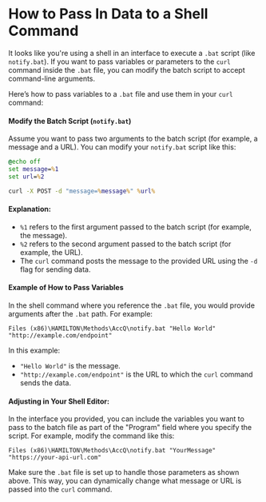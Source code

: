# How to Pass In Data to a Shell Command

It looks like you're using a shell in an interface to execute a `.bat` script (like `notify.bat`). If you want to pass variables or parameters to the `curl` command inside the `.bat` file, you can modify the batch script to accept command-line arguments.

Here’s how to pass variables to a `.bat` file and use them in your `curl` command:

#### Modify the Batch Script (`notify.bat`)

Assume you want to pass two arguments to the batch script (for example, a message and a URL). You can modify your `notify.bat` script like this:

```bat
@echo off
set message=%1
set url=%2

curl -X POST -d "message=%message%" %url%
```

#### Explanation:

* `%1` refers to the first argument passed to the batch script (for example, the message).
* `%2` refers to the second argument passed to the batch script (for example, the URL).
* The `curl` command posts the message to the provided URL using the `-d` flag for sending data.

#### Example of How to Pass Variables

In the shell command where you reference the `.bat` file, you would provide arguments after the `.bat` path. For example:

```
Files (x86)\HAMILTON\Methods\AccQ\notify.bat "Hello World" "http://example.com/endpoint"
```

In this example:

* `"Hello World"` is the message.
* `"http://example.com/endpoint"` is the URL to which the `curl` command sends the data.

#### Adjusting in Your Shell Editor:

In the interface you provided, you can include the variables you want to pass to the batch file as part of the "Program" field where you specify the script. For example, modify the command like this:

```
Files (x86)\HAMILTON\Methods\AccQ\notify.bat "YourMessage" "https://your-api-url.com"
```

Make sure the `.bat` file is set up to handle those parameters as shown above. This way, you can dynamically change what message or URL is passed into the `curl` command.

